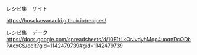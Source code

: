 レシピ集　サイト

https://hosokawanaoki.github.io/recipes/

レシピ集　データ
https://docs.google.com/spreadsheets/d/10E1tLkOrJvdyhMqo4uoqnDcODbPAcxCS/edit?gid=1142479739#gid=1142479739

